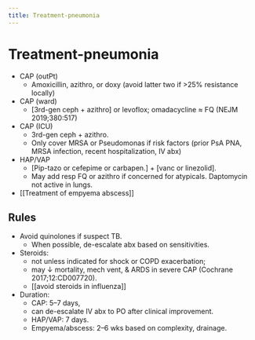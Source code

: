 ```yaml
---
title: Treatment-pneumonia
---
```


# Treatment-pneumonia

- CAP (outPt)
  - Amoxicillin, azithro, or doxy (avoid latter two if >25% resistance locally)
- CAP (ward)
  - [3rd-gen ceph + azithro] or levoflox; omadacycline ≈ FQ (NEJM 2019;380:517)
- CAP (ICU)
  - 3rd-gen ceph + azithro.
  - Only cover MRSA or Pseudomonas if risk factors (prior PsA PNA, MRSA infection, recent hospitalization, IV abx)
- HAP/VAP
  - [Pip-tazo or cefepime or carbapen.] + [vanc or linezolid].
  - May add resp FQ or azithro if concerned for atypicals. Daptomycin not active in lungs. 
- [[Treatment of empyema abscess]]

## Rules

- Avoid quinolones if suspect TB. 
    - When possible, de-escalate abx based on sensitivities.
- Steroids: 
    - not unless indicated for shock or COPD exacerbation; 
    - may ↓ mortality, mech vent, & ARDS in severe CAP (Cochrane 2017;12:CD007720). 
    - [[avoid steroids in influenza]]
- Duration: 
    - CAP: 5–7 days, 
    - can de-escalate IV abx to PO after clinical improvement. 
    - HAP/VAP: 7 days. 
    - Empyema/abscess: 2–6 wks based on complexity, drainage.
